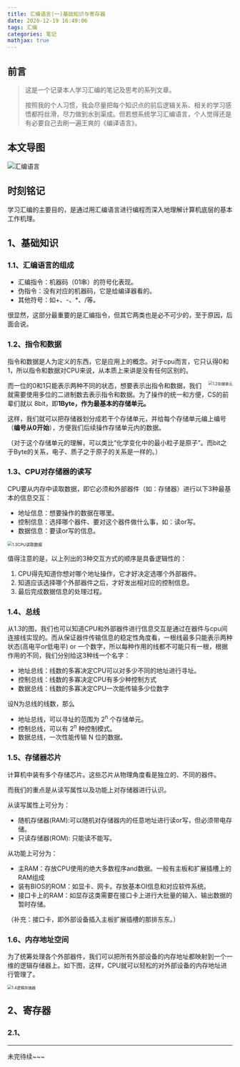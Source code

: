 ```yaml
---
title: 汇编语言(一)基础知识与寄存器
date: 2020-12-19 16:49:06
tags: 汇编
categories: 笔记
mathjax: true
---
```


## 前言

>这是一个记录本人学习汇编的笔记及思考的系列文章。
>
>按照我的个人习惯，我会尽量把每个知识点的前后逻辑关系、相关的学习感悟都捋丝滑，尽力做到水到渠成。但若想系统学习汇编语言，个人觉得还是有必要自己去刷一遍王爽的《编译语言》。

<!-- more -->

## 本文导图

![汇编语言](https://photos-1302100213.cos.ap-guangzhou.myqcloud.com/imgs/Blog/20210309051909.png)

## 时刻铭记

学习汇编的主要目的，是通过用汇编语言进行编程而深入地理解计算机底层的基本工作机理。

## 1、基础知识

### 1.1、汇编语言的组成

- 汇编指令：机器码（01串）的符号化表现。
- 伪指令：没有对应的机器码，它是给编译器看的。
- 其他符号：如+、-、*、/等。

很显然，这部分最重要的是汇编指令，但其它两类也是必不可少的，至于原因，后面会说。

### 1.2、指令和数据

指令和数据是人为定义的东西，它是应用上的概念。对于cpu而言，它只认得0和1，所以指令和数据对CPU来说，从本质上来讲是没有任何区别的。


<img align="right" src="https://photos-1302100213.cos.ap-guangzhou.myqcloud.com/imgs/Blog/20210309051928.png" alt="1.2存储单元" style="zoom:60%;" />

而一位的0和1只能表示两种不同的状态，想要表示出指令和数据，我们就需要使用多位的二进制数去表示指令和数据。为了操作的统一和方便，CS的前辈们就以 8bit，即**1Byte，作为最基本的存储单元。**

这样，我们就可以把存储器划分成若干个存储单元，并给每个存储单元编上编号（**编号从0开始**），方便我们后续操作存储单元内的数据。

（对于这个存储单元的理解，可以类比“化学变化中的最小粒子是原子”。而bit之于Byte的关系，电子、质子之于原子的关系是一样的。）



### 1.3、CPU对存储器的读写

CPU要从内存中读取数据，即它必须和外部器件（如：存储器）进行以下3种最基本的信息交互：

- 地址信息：想要操作的数据在哪里。
- 控制信息：选择哪个器件、要对这个器件做什么事，如：读or写。
- 数据信息：要读or写的信息。

<img src="https://photos-1302100213.cos.ap-guangzhou.myqcloud.com/imgs/Blog/20210309052319.png" alt="1.3CPU读取数据" style="zoom:65%;" />

值得注意的是，以上列出的3种交互方式的顺序是具备逻辑性的：

1. CPU得先知道你想对哪个地址操作，它才好决定选哪个外部器件。
2. 知道应该选择哪个外部器件之后，才好发出相对应的控制信息。
3. 最后完成数据信息的处理过程。

### 1.4、总线

从1.3的图，我们也可以知道CPU和外部器件进行信息交互是通过在器件与cpu间连接线实现的。而从保证器件传输信息的稳定性角度看，一根线最多只能表示两种状态(高电平or低电平) or 一个数字，所以每种作用的线都不可能只有一根，根据作用的不同，我们分别给这3种线一个名字：

- 地址总线：线数的多寡决定CPU可以对多少不同的地址进行寻址。
- 控制总线：线数的多寡决定CPU有多少种控制方式
- 数据总线：线数的多寡决定CPU一次能传输多少位数字

设N为总线的线数，那么

- 地址总线，可以寻址的范围为 2<sup>n</sup> 个存储单元。
- 控制总线，可以有 2<sup>n</sup> 种控制模式。
- 数据总线，一次性能传输 N 位的数据。

### 1.5、存储器芯片

计算机中装有多个存储芯片。这些芯片从物理角度看是独立的、不同的器件。

而我们的重点是从读写属性以及功能上对存储器进行认识。

从读写属性上可分为：

- 随机存储器(RAM):可以随机对存储器内的任意地址进行读or写，但必须带电存储。
- 只读存储器(ROM): 只能读不能写。

从功能上可分为：

- 主RAM：存放CPU使用的绝大多数程序and数据。一般有主板和扩展插槽上的RAM组成
- 装有BIOS的ROM：如显卡、网卡。存放基本OI信息和对应软件系统。
- 接口卡上的RAM：如显存这类需要在接口卡上进行大批量的输入、输出数据的暂时存储。

（补充：接口卡，即外部设备插入主板扩展插槽的那排东东。）

### 1.6、内存地址空间

为了统筹处理各个外部器件，我们可以把所有外部设备的内存地址都映射到一个一维的逻辑存储器上。如下图，这样，CPU就可以轻松的对外部设备的内存地址进行管理了。

<img src="https://photos-1302100213.cos.ap-guangzhou.myqcloud.com/imgs/Blog/20210309052356.png" alt="1.4逻辑存储器" style="zoom:60%;" />

## 2、寄存器

### 2.1、

***

未完待续~~~

